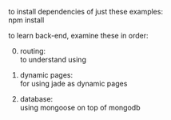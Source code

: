 to install dependencies of just these examples:  
npm install  
  
to learn back-end, examine these in order:  
  
  
0. routing:  
to understand using  
  
1. dynamic pages:  
for using jade as dynamic pages  
  
2. database:  
using mongoose on top of mongodb  